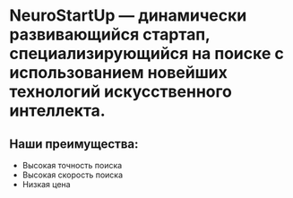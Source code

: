 # NeuroStartUp — динамически развивающийся стартап, специализирующийся на поиске с использованием новейших технологий искусственного интеллекта. 
## Наши преимущества:
- Высокая точность поиска
- Высокая скорость поиска
- Низкая цена